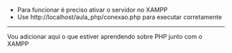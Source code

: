- Para funcionar é preciso ativar o servidor no XAMPP
- Use http://localhost/aula_php/conexao.php para executar corretamente
-----
Vou adicionar aqui o que estiver aprendendo sobre PHP junto com o XAMPP
